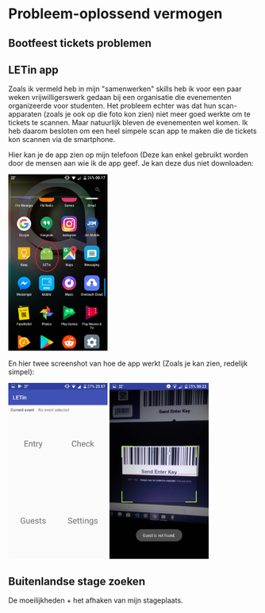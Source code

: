 # Probleem-oplossend vermogen
## Bootfeest tickets problemen
## LETin app
Zoals ik vermeld heb in mijn "samenwerken" skills heb ik voor een paar weken vrijwilligerswerk gedaan bij een organisatie die evenementen organizeerde voor studenten. Het probleem echter was dat hun scan-apparaten (zoals je ook op die foto kon zien) niet meer goed werkte om te tickets te scannen. Maar natuurlijk bleven de evenementen wel komen. Ik heb daarom besloten om een heel simpele scan app te maken die de tickets kon scannen via de smartphone.

Hier kan je de app zien op mijn telefoon (Deze kan enkel gebruikt worden door de mensen aan wie ik de app geef. Je kan deze dus niet downloaden:

<img src="/images/elb_letin_app.png" alt="ELB LETin app" width="200px"/>

En hier twee screenshot van hoe de app werkt (Zoals je kan zien, redelijk simpel):

<img src="/images/elb_letin_home.png" alt="ELB LETin home" width="200px"/>
<img src="/images/elb_letin_scan.png" alt="ELB LETin scan" width="200px"/>

## Buitenlandse stage zoeken
De moeilijkheden + het afhaken van mijn stageplaats.
